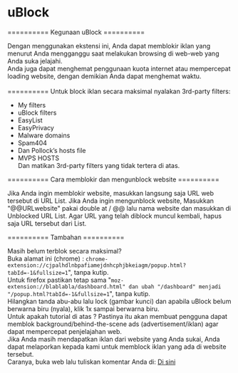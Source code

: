 # uBlock
========== Kegunaan uBlock ==========

Dengan menggunakan ekstensi ini, Anda dapat memblokir iklan yang menurut Anda mengganggu saat melakukan browsing di web-web yang Anda suka jelajahi.<br>
Anda juga dapat menghemat penggunaan kuota internet atau mempercepat loading website, dengan demikian Anda dapat menghemat waktu.<br>
<br>
========== Untuk block iklan secara maksimal nyalakan 3rd-party filters:

- My filters<br>
- uBlock filters<br>
- EasyList<br>
- EasyPrivacy<br>
- Malware domains<br>
- Spam404<br>
- Dan Pollock’s hosts file<br>
- MVPS HOSTS<br>
Dan matikan 3rd-party filters yang tidak tertera di atas.

========== Cara memblokir dan mengunblock website ==========

Jika Anda ingin memblokir website, masukkan langsung saja URL web tersebut di URL List.
Jika Anda ingin mengunblock website, Masukkan "@@URLwebsite" pakai double at / @@ lalu nama website dan masukkan di Unblocked URL List.
Agar URL yang telah diblock muncul kembali, hapus saja URL tersebut dari List.

========== Tambahan ==========

Masih belum terblok secara maksimal?<br>
Buka alamat ini (chrome) : `chrome-extension://cjpalhdlnbpafiamejdnhcphjbkeiagm/popup.html?tabId=-1&fullsize=1`", tanpa kutip.<br>
Untuk firefox pastikan tetap sama "`moz-extension://blablabla/dashboard.html" dan ubah "/dashboard" menjadi "/popup.html?tabId=-1&fullsize=1`", tanpa kutip.<br>
Hilangkan tanda abu-abu lalu lock (gambar kunci) dan apabila uBlock belum berwarna biru (nyala), klik 1x sampai berwarna biru.<br>
Untuk apakah tutorial di atas ? Pastinya itu akan membuat pengguna dapat memblok background/behind-the-scene ads (advertisement/iklan) agar dapat mempercepat penjelajahan web.<br>
Jika Anda masih mendapatkan iklan dari website yang Anda sukai, Anda dapat melaporkan kepada kami untuk memblock iklan yang ada di website tersebut.<br>
Caranya, buka web lalu tuliskan komentar Anda di: <a href="https://github.com/Hakame-kun/uBlock/issues">Di sini</a>
